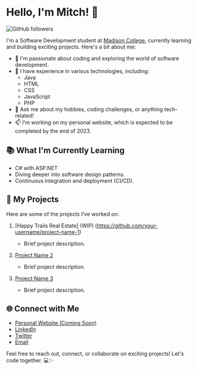 # Hello, I'm Mitch! 👋

![GitHub followers](https://img.shields.io/github/followers/mgunsolus?label=Follow&style=social)

I'm a Software Development student at [Madison College](https://www.madisoncollege.edu/), currently learning and building exciting projects. Here's a bit about me:

- 🔭 I'm passionate about coding and exploring the world of software development.
- 🌱 I have experience in various technologies, including:
  - Java
  - HTML
  - CSS
  - JavaScript
  - PHP
- 💬 Ask me about my hobbies, coding challenges, or anything tech-related!
- 📫 I'm working on my personal website, which is expected to be completed by the end of 2023.

## 📚 What I'm Currently Learning

- C# with ASP.NET
- Diving deeper into software design patterns.
- Continuous integration and deployment (CI/CD).

## 🚀 My Projects

Here are some of the projects I've worked on:

1. [Happy Trails Real Estate] (WIP) (https://github.com/your-username/project-name-1)
   - Brief project description.

2. [Project Name 2](https://github.com/your-username/project-name-2)
   - Brief project description.

3. [Project Name 3](https://github.com/your-username/project-name-3)
   - Brief project description.

## 🌐 Connect with Me

- [Personal Website (Coming Soon)]()
- [LinkedIn](https://www.linkedin.com/in/mitch-gunsolus)
- [Twitter](https://twitter.com/mgunsolus94)
- [Email](mailto:mitch.gunsolus@gmail.com)

Feel free to reach out, connect, or collaborate on exciting projects! Let's code together. 💻✨
